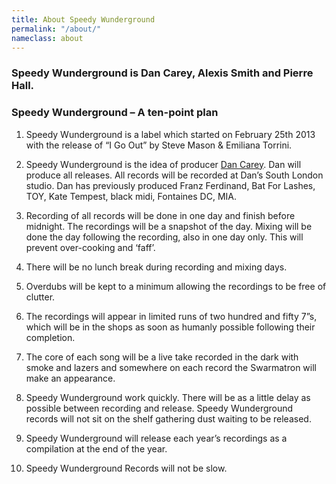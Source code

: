 ```yaml
---
title: About Speedy Wunderground
permalink: "/about/"
nameclass: about
---
```


### Speedy Wunderground is Dan Carey, Alexis Smith and Pierre Hall.

### Speedy Wunderground – A ten-point plan

 1. Speedy Wunderground is a label which started on February 25th 2013 with the release of “I Go Out” by Steve Mason & Emiliana Torrini.

 2. Speedy Wunderground is the idea of producer <a href="{{site.baseurl}}/about-dan-carey/" class="btn-reverse">Dan Carey</a>. Dan will produce all releases. All records will be recorded at Dan’s South London studio. Dan has previously produced Franz Ferdinand, Bat For Lashes, TOY, Kate Tempest, black midi, Fontaines DC, MIA.

 3. Recording of all records will be done in one day and finish before midnight. The recordings will be a snapshot of the day. Mixing will be done the day following the recording, also in one day only. This will prevent over-cooking and ‘faff’.

 4. There will be no lunch break during recording and mixing days.

 5. Overdubs will be kept to a minimum allowing the recordings to be free of clutter.

 6. The recordings will appear in limited runs of two hundred and fifty 7”s, which will be in the shops as soon as humanly possible following their completion.

 7. The core of each song will be a live take recorded in the dark with smoke and lazers and somewhere on each record the Swarmatron will make an appearance.

 8. Speedy Wunderground work quickly. There will be as a little delay as possible between recording and release. Speedy Wunderground records will not sit on the shelf gathering dust waiting to be released.

 9. Speedy Wunderground will release each year’s recordings as a compilation at the end of the year.

10. Speedy Wunderground Records will not be slow.